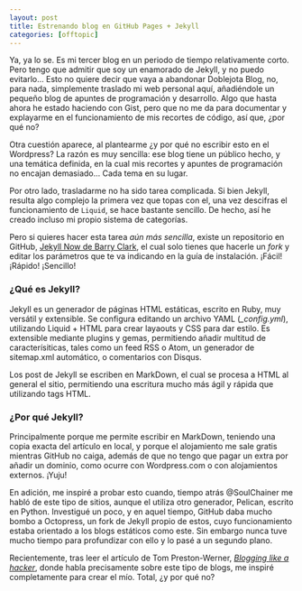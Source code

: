 ```yaml
---
layout: post
title: Estrenando blog en GitHub Pages + Jekyll
categories: [offtopic]
---
```


Ya, ya lo se. Es mi tercer blog en un periodo de tiempo relativamente corto. Pero tengo que admitir que soy un enamorado de Jekyll, y no puedo evitarlo... Esto no quiere decir que vaya a abandonar Doblejota Blog, no, para nada, simplemente traslado mi web personal aquí, añadiéndole un pequeño blog de apuntes de programación y desarrollo. Algo que hasta ahora he estado haciendo con Gist, pero que no me da para documentar y explayarme en el funcionamiento de mis recortes de código, así que, ¿por qué no?

Otra cuestión aparece, al plantearme ¿y por qué no escribir esto en el Wordpress? La razón es muy sencilla: ese blog tiene un público hecho, y una temática definida, en la cual mis recortes y apuntes de programación no encajan demasiado... Cada tema en su lugar.

Por otro lado, trasladarme no ha sido tarea complicada. Si bien Jekyll, resulta algo complejo la primera vez que topas con el, una vez descifras el funcionamiento de `Liquid`, se hace bastante sencillo. De hecho, así he creado incluso mi propio sistema de categorías.

Pero si quieres hacer esta tarea *aún más sencilla*, existe un repositorio en GitHub, [Jekyll Now de Barry Clark](https://github.com/barryclark/jekyll-now), el cual solo tienes que hacerle un *fork* y editar los parámetros que te va indicando en la guía de instalación. ¡Fácil! ¡Rápido! ¡Sencillo!

### ¿Qué es Jekyll?

Jekyll es un generador de páginas HTML estáticas, escrito en Ruby, muy versátil y extensible. Se configura editando un archivo YAML (*_config.yml*), utilizando Liquid + HTML para crear layaouts y CSS para dar estilo. Es extensible mediante plugins y gemas, permitiendo añadir multitud de caracterísiticas, tales como un feed RSS o Atom, un generador de sitemap.xml automático, o comentarios con Disqus.

Los post de Jekyll se escriben en MarkDown, el cual se procesa a HTML al general el sitio, permitiendo una escritura mucho más ágil y rápida que utilizando tags HTML.

### ¿Por qué Jekyll?

Principalmente porque me permite escribir en MarkDown, teniendo una copia exacta del artículo en local, y porque el alojamiento me sale gratis mientras GitHub no caiga, además de que no tengo que pagar un extra por añadir un dominio, como ocurre con Wordpress.com o con alojamientos externos. ¡Yuju!

En adición, me inspiré a probar esto cuando, tiempo atrás @SoulChainer me habló de este tipo de sitios, aunque el utiliza otro generador, Pelican, escrito en Python. Investigué un poco, y en aquel tiempo, GitHub daba mucho bombo a Octopress, un fork de Jekyll propio de estos, cuyo funcionamiento estaba orientado a los blogs estáticos como este. Sin embargo nunca tuve mucho tiempo para profundizar con ello y lo pasé a un segundo plano.

Recientemente, tras leer el artículo de Tom Preston-Werner, [*Blogging like a hacker*](http://tom.preston-werner.com/2008/11/17/blogging-like-a-hacker.html), donde habla precisamente sobre este tipo de blogs, me inspiré completamente para crear el mío. Total, ¿y por qué no?
